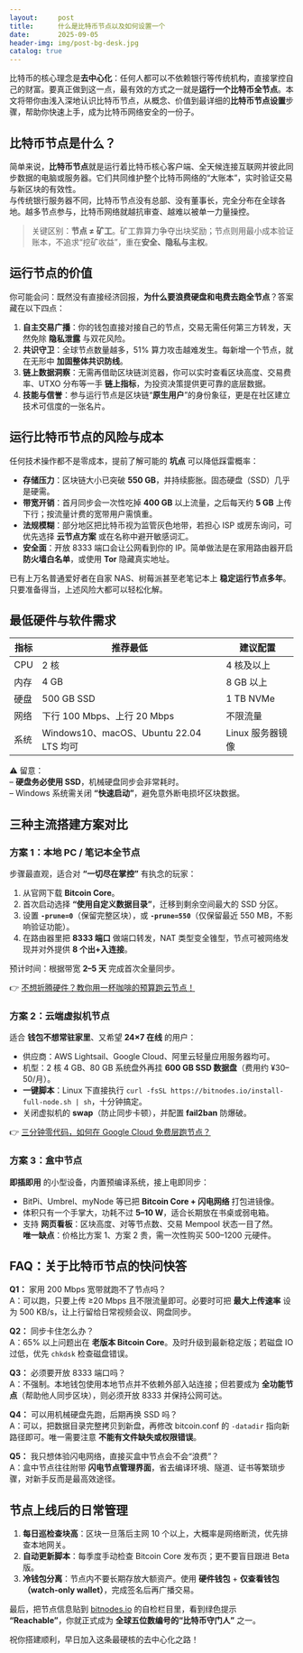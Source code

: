 ```yaml
---
layout:     post
title:      什么是比特币节点以及如何设置一个
date:       2025-09-05
header-img: img/post-bg-desk.jpg
catalog: true
---
```


比特币的核心理念是**去中心化**：任何人都可以不依赖银行等传统机构，直接掌控自己的财富。要真正做到这一点，最有效的方式之一就是**运行一个比特币全节点**。本文将带你由浅入深地认识比特币节点，从概念、价值到最详细的**比特币节点设置**步骤，帮助你快速上手，成为比特币网络安全的一份子。

## 比特币节点是什么？
简单来说，**比特币节点**就是运行着比特币核心客户端、全天候连接互联网并彼此同步数据的电脑或服务器。它们共同维护整个比特币网络的“大账本”，实时验证交易与新区块的有效性。  
与传统银行服务器不同，比特币节点没有总部、没有董事长，完全分布在全球各地。越多节点参与，比特币网络就越抗审查、越难以被单一力量操控。

> 关键区别：**节点 ≠ 矿工**。矿工靠算力争夺出块奖励；节点则用最小成本验证账本，不追求“挖矿收益”，重在**安全、隐私与主权**。

## 运行节点的价值
你可能会问：既然没有直接经济回报，**为什么要浪费硬盘和电费去跑全节点**？答案藏在以下四点：

1. **自主交易广播**：你的钱包直接对接自己的节点，交易无需任何第三方转发，天然免除 **隐私泄露** 与双花风险。  
2. **共识守卫**：全球节点数量越多，51% 算力攻击越难发生。每新增一个节点，就在无形中 **加固整体共识防线**。  
3. **链上数据洞察**：无需再借助区块链浏览器，你可以实时查看区块高度、交易费率、UTXO 分布等一手 **链上指标**，为投资决策提供更可靠的底层数据。  
4. **技能与信誉**：参与运行节点是区块链“**原生用户**”的身份象征，更是在社区建立技术可信度的一张名片。

## 运行比特币节点的风险与成本
任何技术操作都不是零成本，提前了解可能的 **坑点** 可以降低踩雷概率：

- **存储压力**：区块链大小已突破 **550 GB**，并持续膨胀。固态硬盘（SSD）几乎是硬需。  
- **带宽开销**：首月同步会一次性吃掉 **400 GB** 以上流量，之后每天约 **5 GB** 上传下行；按流量计费的宽带用户需慎重。  
- **法规模糊**：部分地区把比特币视为监管灰色地带，若担心 ISP 或房东询问，可优先选择 **云节点方案** 或在名称中避开敏感词汇。  
- **安全面**：开放 8333 端口会让公网看到你的 IP。简单做法是在家用路由器开启 **防火墙白名单**，或使用 **Tor** 隐藏真实地址。

已有上万名普通爱好者在自家 NAS、树莓派甚至老笔记本上 **稳定运行节点多年**。只要准备得当，上述风险大都可以轻松化解。

## 最低硬件与软件需求
| 指标 | 推荐最低 | 建议配置 |
|---|---|---|
| CPU | 2 核 | 4 核及以上 |
| 内存 | 4 GB | 8 GB 以上 |
| 硬盘 | 500 GB SSD | 1 TB NVMe |
| 网络 | 下行 100 Mbps、上行 20 Mbps | 不限流量 |
| 系统 | Windows10、macOS、Ubuntu 22.04 LTS 均可| Linux 服务器镜像 |

⚠️ 留意：  
– **硬盘务必使用 SSD**，机械硬盘同步会非常耗时。  
– Windows 系统需关闭 **“快速启动”**，避免意外断电损坏区块数据。

## 三种主流搭建方案对比
### 方案 1：本地 PC / 笔记本全节点  
步骤最直观，适合对 **“一切尽在掌控”** 有执念的玩家：  
1. 从官网下载 **Bitcoin Core**。  
2. 首次启动选择 **“使用自定义数据目录”**，迁移到剩余空间最大的 SSD 分区。  
3. 设置 **`-prune=0`**（保留完整区块），或 **`-prune=550`**（仅保留最近 550 MB，不影响验证功能）。  
4. 在路由器里把 **8333 端口** 做端口转发，NAT 类型变全锥型，节点可被网络发现并对外提供 **8 个出+入连接**。

预计时间：根据带宽 **2–5 天** 完成首次全量同步。

👉 [不想折腾硬件？教你用一杯咖啡的预算跑云节点！](https://okxdog.com/)

### 方案 2：云端虚拟机节点  
适合 **钱包不想常驻家里**、又希望 **24×7 在线** 的用户：  
- 供应商：AWS Lightsail、Google Cloud、阿里云轻量应用服务器均可。  
- 机型：2 核 4 GB、80 GB 系统盘外再挂 **600 GB SSD 数据盘**（费用约 ¥30–50/月）。  
- **一键脚本**：Linux 下直接执行 `curl -fsSL https://bitnodes.io/install-full-node.sh | sh`，十分钟搞定。  
- 关闭虚拟机的 **swap**（防止同步卡顿），并配置 **fail2ban** 防爆破。  

👉 [三分钟零代码，如何在 Google Cloud 免费层跑节点？](https://okxdog.com/)

### 方案 3：盒中节点  
**即插即用** 的小型设备，内置预编译系统，接上电即同步：  
- BitPi、Umbrel、myNode 等已把 **Bitcoin Core + 闪电网络** 打包进镜像。  
- 体积只有一个手掌大，功耗不过 **5–10 W**，适合长期放在书桌或弱电箱。  
- 支持 **网页看板**：区块高度、对等节点数、交易 Mempool 状态一目了然。  
**唯一缺点**：价格比方案 1、方案 2 贵，需一次性购买 500–1200 元硬件。

## FAQ：关于比特币节点的快问快答

**Q1：** 家用 200 Mbps 宽带就跑不了节点吗？  
A：可以跑，只要上传 ≥20 Mbps 且不限流量即可。必要时可把 **最大上传速率** 设为 500 KB/s，让上行留给日常视频会议、网盘同步。

**Q2：** 同步卡住怎么办？  
A：65% 以上问题出在 **老版本 Bitcoin Core**。及时升级到最新稳定版；若磁盘 IO 过低，优先 `chkdsk` 检查磁盘错误。

**Q3：** 必须要开放 8333 端口吗？  
A：不强制。本地钱包使用本地节点并不依赖外部入站连接；但若要成为 **全功能节点**（帮助他人同步区块），则必须开放 8333 并保持公网可达。

**Q4：** 可以用机械硬盘先跑，后期再换 SSD 吗？  
A：可以，把数据目录完整拷贝到新盘，再修改 bitcoin.conf 的 `-datadir` 指向新路径即可。唯一需要注意 **不能有文件缺失或权限错误**。

**Q5：** 我只想体验闪电网络，直接买盒中节点会不会“浪费”？  
A：盒中节点往往附带 **闪电节点管理界面**，省去编译环境、隧道、证书等繁琐步骤，对新手反而是最高效途径。

## 节点上线后的日常管理

1. **每日巡检查块高**：区块一旦落后主网 10 个以上，大概率是网络断流，优先排查本地网关。  
2. **自动更新脚本**：每季度手动检查 Bitcoin Core 发布页；更不要盲目跟进 Beta 版。  
3. **冷钱包分离**：节点内不要长期存放大额资产。使用 **硬件钱包** + **仅查看钱包（watch-only wallet）**，完成签名后再广播交易。  

最后，把节点信息贴到 [bitnodes.io](https://bitnodes.io) 的自检栏目里，看到绿色提示 **“Reachable”**，你就正式成为 **全球五位数编号的“比特币守门人”** 之一。

祝你搭建顺利，早日加入这条最硬核的去中心化之路！